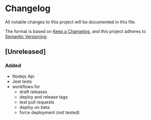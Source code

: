 # Changelog

All notable changes to this project will be documented in this file.

The format is based on [Keep a Changelog](https://keepachangelog.com/en/1.0.0/),
and this project adheres to [Semantic Versioning](https://semver.org/spec/v2.0.0.html).

## [Unreleased]

### Added

- Nodejs Api
- Jest tests
- workflows for
  - draft releases
  - deploy and release tags
  - test pull requests
  - deploy on beta
  - force deployment (not tested)
